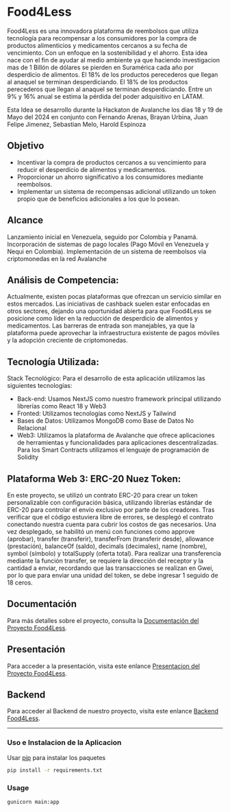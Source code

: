 
# Food4Less

Food4Less es una innovadora plataforma de reembolsos que utiliza tecnología para recompensar a los consumidores por la compra de productos alimenticios y medicamentos cercanos a su fecha de vencimiento. Con un enfoque en la sostenibilidad y el ahorro.  Esta idea nace con el fin de ayudar al medio ambiente ya que haciendo investigacion mas de 1 Billón de dólares se pierden en Suramérica cada año por desperdicio de alimentos. El 18% de los productos perecederos que llegan al anaquel se terminan desperdiciando. El 18% de los productos perecederos que llegan al anaquel se terminan desperdiciando. Entre un 9% y 16% anual se estima la pérdida del poder adquisitivo en LATAM.

Esta Idea se desarrollo durante la Hackaton de Avalanche los dias 18 y 19 de Mayo del 2024 en conjunto con Fernando Arenas, Brayan Urbina, Juan Felipe Jimenez, Sebastian Melo, Harold Espinoza

## Objetivo

- Incentivar la compra de productos cercanos a su vencimiento para reducir el desperdicio de alimentos y medicamentos.
- Proporcionar un ahorro significativo a los consumidores mediante reembolsos.
- Implementar un sistema de recompensas adicional utilizando un token propio que de beneficios adicionales a los que lo posean.

## Alcance

Lanzamiento inicial en Venezuela, seguido por Colombia y Panamá. Incorporación de sistemas de pago locales (Pago Móvil en Venezuela y Nequi en Colombia). Implementación de un sistema de reembolsos vía criptomonedas en la red Avalanche

## Análisis de Competencia:
Actualmente, existen pocas plataformas que ofrezcan un servicio similar en estos mercados. Las iniciativas de cashback suelen estar enfocadas en otros sectores, dejando una oportunidad abierta para que Food4Less se posicione como líder en la reducción de desperdicio de alimentos y medicamentos. Las barreras de entrada son manejables, ya que la plataforma puede aprovechar la infraestructura existente de pagos móviles y la adopción creciente de criptomonedas.


## Tecnología Utilizada:
Stack Tecnológico: Para el desarrollo de esta aplicación utilizamos las siguientes tecnologías:
- Back-end: Usamos NextJS como nuestro framework principal utilizando librerías como React 18 y Web3
- Fronted: Utilizamos tecnologías como NextJS y Tailwind
- Bases de Datos: Utilizamos MongoDB como Base de Datos No Relacional
- Web3: Utilizamos la plataforma de Avalanche que ofrece aplicaciones de herramientas y funcionalidades para aplicaciones descentralizadas. Para los Smart Contracts utilizamos el lenguaje de programación de Solidity


##  Plataforma Web 3: ERC-20 Nuez Token:
En este proyecto, se utilizó un contrato ERC-20 para crear un token personalizable con configuración básica, utilizando librerías estándar de ERC-20 para controlar el envío exclusivo por parte de los creadores. Tras verificar que el código estuviera libre de errores, se desplegó el contrato conectando nuestra cuenta para cubrir los costos de gas necesarios. Una vez desplegado, se habilitó un menú con funciones como approve (aprobar), transfer (transferir), transferFrom (transferir desde), allowance (prestación), balanceOf (saldo), decimals (decimales), name (nombre), symbol (símbolo) y totalSupply (oferta total). Para realizar una transferencia mediante la función transfer, se requiere la dirección del receptor y la cantidad a enviar, recordando que las transacciones se realizan en Gwei, por lo que para enviar una unidad del token, se debe ingresar 1 seguido de 18 ceros.

## Documentación

Para más detalles sobre el proyecto, consulta la [Documentación del Proyecto Food4Less](https://docs.google.com/document/d/1M9hyYd4AUZlmKgTo0yJE_2lYUFCl8HG1UMX4j4zFVgY/edit).

## Presentación

Para acceder a la presentación, visita este enlance [Presentacion del Proyecto Food4Less](https://docs.google.com/presentation/d/1Ek3LWuvrCOv_5oYuPVePp0VNNgnZ9v8gQn6dOH9AP8c/edit#slide=id.g85cf8b5f36_0_6059).

## Backend

Para acceder al Backend de nuestro proyecto, visita este enlance [Backend Food4Less](https://github.com/burbinagomez/hackavaxbogota-server).

---------------------------------------------------

###  Uso e Instalacion de la Aplicacion

Usar  [pip](https://pip.pypa.io/en/stable/) para instalar los paquetes

```bash
pip install -r requirements.txt
```

### Usage

```bash
gunicorn main:app
```
